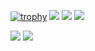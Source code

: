 <!-- ![Metrics](https://metrics.lecoq.io/ryota-sb) -->

[![trophy](https://github-profile-trophy.vercel.app/?username=ryota-sb&theme=dark)](https://github.com/ryo-ma/github-profile-trophy)
[![](https://raw.githubusercontent.com/ryota-sb/ryota-sb/master/profile-summary-card-output/dracula/0-profile-details.svg)](https://github.com/vn7n24fzkq/github-profile-summary-cards)
[![](https://raw.githubusercontent.com/ryota-sb/ryota-sb/master/profile-summary-card-output/dracula/1-repos-per-language.svg)](https://github.com/vn7n24fzkq/github-profile-summary-cards)
[![](https://raw.githubusercontent.com/ryota-sb/ryota-sb/master/profile-summary-card-output/dracula/2-most-commit-language.svg)](https://github.com/vn7n24fzkq/github-profile-summary-cards)

[![](https://activity-graph.herokuapp.com/graph?username=ryota-sb&theme=github)](https://activity-graph.herokuapp.com/graph?username=ryota-sb&theme=github)
[![](https://github-readme-streak-stats.herokuapp.com/?user=ryota-sb&theme=dark)](https://github-readme-streak-stats.herokuapp.com/?user=ryota-sb&theme=dark)
